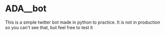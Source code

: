 # ADA__bot

This is a simple twitter bot made in python to practice. It is not in production so you can't see that, but feel free to test it
